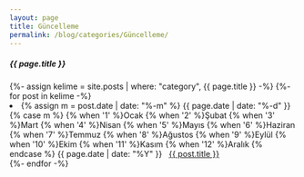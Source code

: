 ```yaml
---
layout: page
title: Güncelleme
permalink: /blog/categories/Güncelleme/
---
```

 
<h5> {{ page.title }} </h5>
<div class="card">
{%- assign kelime = site.posts
                  | where: "category", {{ page.title }}
                -%}
{%- for post in kelime -%}
     <li class="category-posts"><span>{% assign m = post.date | date: "%-m" %}
{{ page.date | date: "%-d" }}
{% case m %}
    {% when '1' %}Ocak
    {% when '2' %}Şubat
    {% when '3' %}Mart
    {% when '4' %}Nisan
    {% when '5' %}Mayıs
    {% when '6' %}Haziran
    {% when '7' %}Temmuz
    {% when '8' %}Ağustos
    {% when '9' %}Eylül
    {% when '10' %}Ekim
    {% when '11' %}Kasım
    {% when '12' %}Aralık
{% endcase %}
{{ page.date | date: "%Y" }}</span> &nbsp; <a href="{{ post.url }}">{{ post.title }}</a></li>
{%- endfor -%}

</div>